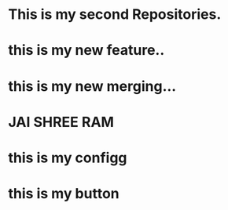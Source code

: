 # This is my second Repositories.
# this is my new feature..
# this is my new merging...
# JAI SHREE RAM
# this is my configg
# this is my button

